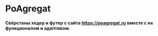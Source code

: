 # PoAgregat
#### Свёрстаны хедер и футер с сайта https://poagregat.ru вместе с их функционалом и адаптивом.
